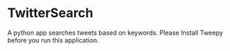 TwitterSearch
=============

A python app searches tweets based on keywords.
Please Install Tweepy before you run this application.